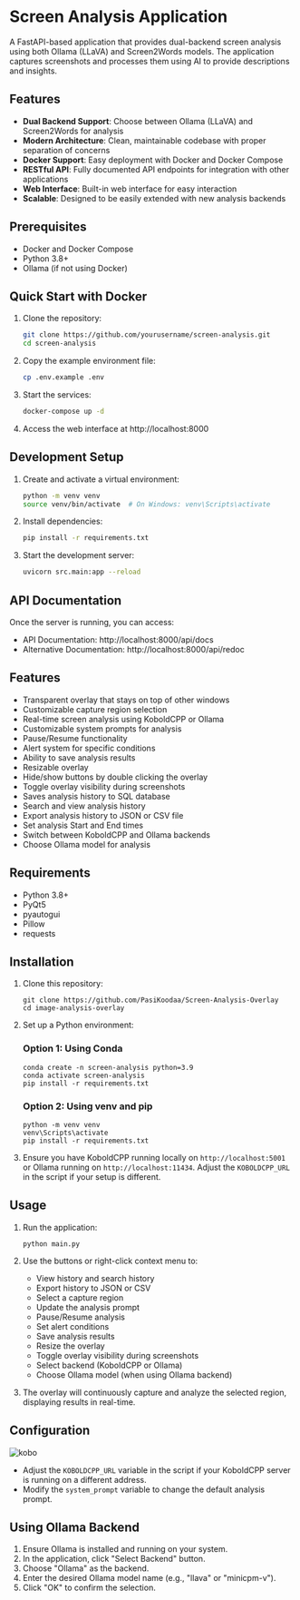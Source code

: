 # Screen Analysis Application

A FastAPI-based application that provides dual-backend screen analysis using both Ollama (LLaVA) and Screen2Words models. The application captures screenshots and processes them using AI to provide descriptions and insights.

## Features

- **Dual Backend Support**: Choose between Ollama (LLaVA) and Screen2Words for analysis
- **Modern Architecture**: Clean, maintainable codebase with proper separation of concerns
- **Docker Support**: Easy deployment with Docker and Docker Compose
- **RESTful API**: Fully documented API endpoints for integration with other applications
- **Web Interface**: Built-in web interface for easy interaction
- **Scalable**: Designed to be easily extended with new analysis backends

## Prerequisites

- Docker and Docker Compose
- Python 3.8+
- Ollama (if not using Docker)

## Quick Start with Docker

1. Clone the repository:
   ```bash
   git clone https://github.com/yourusername/screen-analysis.git
   cd screen-analysis
   ```

2. Copy the example environment file:
   ```bash
   cp .env.example .env
   ```

3. Start the services:
   ```bash
   docker-compose up -d
   ```

4. Access the web interface at http://localhost:8000

## Development Setup

1. Create and activate a virtual environment:
   ```bash
   python -m venv venv
   source venv/bin/activate  # On Windows: venv\Scripts\activate
   ```

2. Install dependencies:
   ```bash
   pip install -r requirements.txt
   ```

3. Start the development server:
   ```bash
   uvicorn src.main:app --reload
   ```

## API Documentation

Once the server is running, you can access:

- API Documentation: http://localhost:8000/api/docs
- Alternative Documentation: http://localhost:8000/api/redoc


## Features

- Transparent overlay that stays on top of other windows
- Customizable capture region selection
- Real-time screen analysis using KoboldCPP or Ollama
- Customizable system prompts for analysis
- Pause/Resume functionality
- Alert system for specific conditions
- Ability to save analysis results
- Resizable overlay
- Hide/show buttons by double clicking the overlay
- Toggle overlay visibility during screenshots
- Saves analysis history to SQL database
- Search and view analysis history
- Export analysis history to JSON or CSV file
- Set analysis Start and End times
- Switch between KoboldCPP and Ollama backends
- Choose Ollama model for analysis

## Requirements

- Python 3.8+
- PyQt5
- pyautogui
- Pillow
- requests
 
## Installation

1. Clone this repository:
   ```
   git clone https://github.com/PasiKoodaa/Screen-Analysis-Overlay
   cd image-analysis-overlay
   ```


2. Set up a Python environment:

   ### Option 1: Using Conda

   ```
   conda create -n screen-analysis python=3.9
   conda activate screen-analysis
   pip install -r requirements.txt
   ```

   ### Option 2: Using venv and pip

   ```
   python -m venv venv
   venv\Scripts\activate
   pip install -r requirements.txt
   ```

3. Ensure you have KoboldCPP running locally on `http://localhost:5001` or Ollama running on `http://localhost:11434`. Adjust the `KOBOLDCPP_URL` in the script if your setup is different.

## Usage

1. Run the application:
   ```
   python main.py
   ```

2. Use the buttons or right-click context menu to:
   - View history and search history
   - Export history to JSON or CSV
   - Select a capture region
   - Update the analysis prompt
   - Pause/Resume analysis
   - Set alert conditions
   - Save analysis results
   - Resize the overlay
   - Toggle overlay visibility during screenshots
   - Select backend (KoboldCPP or Ollama)
   - Choose Ollama model (when using Ollama backend)

4. The overlay will continuously capture and analyze the selected region, displaying results in real-time.

## Configuration
![kobo](https://github.com/user-attachments/assets/c8781ff4-b7c5-47a4-b72e-84da4a5e3ea2)

- Adjust the `KOBOLDCPP_URL` variable in the script if your KoboldCPP server is running on a different address.
- Modify the `system_prompt` variable to change the default analysis prompt.

## Using Ollama Backend

1. Ensure Ollama is installed and running on your system.
2. In the application, click "Select Backend" button.
3. Choose "Ollama" as the backend.
4. Enter the desired Ollama model name (e.g., "llava" or "minicpm-v").
5. Click "OK" to confirm the selection.


